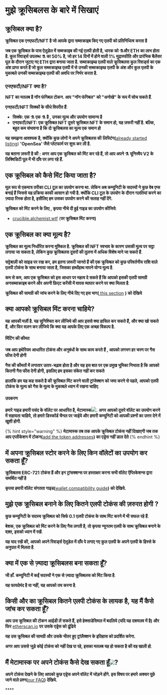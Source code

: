# मुझे क्रूसिबलस के बारे में सिखाएं

## **क्रूसिबल क्या है?**

**क्रूसिबल एक एनएफटी/NFT है जो आपके द्वारा सब्सक्राइब किए गए एलपी को प्रतिनिधित्व करता है**

**जब एक क्रूसिबल के पास ऐलूडेल में सब्स्क्राइब की गई एलपी होती है, धारक को ⚗️और ETH का लाभ होता है. कुल रिवार्ड्स उपलब्ध  ⚗️ का 50% है, जो हर 14 दिनों में होने वाली 1% मुद्रास्फीति और प्रारंभिक बैलेंसर पूल के दौरान जुटाए गए ETH द्वारा बनाया जाता है. सब्सक्राइब्ड एलपी वाले क्रूसिबलस कुल रिवार्ड्स का एक अंश प्राप्त करते हैं जो कुल सब्सक्राइब्ड एलपी में से उनकी सब्सक्राइब्ड एलपी के अंश और कुल एलपी के मुकाबले उनकी सब्सक्राइब्ड एलपी की अवधि पर निर्भर करता है.**

### **एनएफटी/NFT क्या है?**

**NFT का मतलब है नॉन फंगिबल टोकन. आप "नॉन फंगिबल" को "अनोखे" के रूप में सोच सकते हैं**.

**एनएफटी/NFT सिक्कों के सीधे विपरीत हैं**:

* **सिक्के: एक ⚗️ एक ⚗️ है , उनका मूल्य और उपयोग सामान्य है**
* **‌एनएफटी/NFT: एक क्रूसिबल NFT दूसरे क्रूसिबल NFT के समान हो, यह ज़रूरी नहीं है. बल्कि, बहुत कम संभावना है कि दो क्रूसिबलस का मूल्य एक समान हो**

**यह समझना आवश्यक है, क्योंकि कुछ लोगों ने अपने क्रूसिबलस की** **लिस्टिंग\(**[already started listing](https://opensea.io/assets/0x54e0395cfb4f39bef66dbcd5bd93cca4e9273d56/620479970925497750675476517677400441094103376596)\)  **'OpenSea' जैसे प्लेटफार्म पर शुरू कर ली है.** 

**यह बताना ज़रूरी है की : अगर आप एक क्रूसिबल को मिंट कर रहे हैं, तो आप अपने ⚗️ यूनिस्वैप V2 के लिक्विडिटी पूल में भी दाँव पर लगा रहे हैं.**

## **एक क्रूसिबल को कैसे मिंट किया जाता है?**

**मूल रूप से एकमात्र तरीका CLI टूल का उपयोग करना था.  लेकिन अब कम्युनिटी के सदस्यों ने कुछ वेब एप्स बनाई हैं जिससे यह प्रक्रिया काफी आसान हो गयी है. क्योंकि CLI टूल के उपयोग के दौरान गलतियां करने का ज़्यादा रिस्क होता है, इसीलिए हम उसका उपयोग करने की सलाह नहीं देंगे.**

**क्रूसिबल को मिंट करने के लिए , कृपया नीचे दी हुई गाइड का उपयोग कीजिये**:

* [crucible.alchemist.wtf](guides-crucible.alchemist.wtf/) \(**पर क्रूसिबल मिंट करना\)**

## **एक क्रूसिबल का क्या मूल्य है?**  

**क्रूसिबल का मूल्य निर्धारित करना मुश्किल है. क्रूसिबल की NFT स्वभाव के कारण उसकी मूल्य पर सट्टा लगाया जा सकता है, लेकिन कुछ क्रूसिबलस दूसरों की तुलना में अधिक विशेष माने जा सकते हैं**.

**सट्टेबाज़ी को साइड पर रख कर, हम इतना ज़रूरी जानते हैं की एक क्रूसिबल को कुछ परिवर्तनीय राशि वाले एलपी टोकंस के साथ बनाया जाता है, जिसका हाथोंहाथ मापने योग्य मूल्य है**. 

**कम से कम, आप एक क्रूसिबल को इस आधार पर महत्व दे सकते हैं कि आपको इसकी एलपी सामग्री अनसब्सक्राइब करने और अपनी फ़िएट करेंसी में वापस व्यापार करने पर क्या मिलता है**.

**क्रूसिबल की सामग्री की जांच करने के लिए नीचे दिए गए इस भाग\(**[ this section](teach-me-about-crucibles.md#undefined-7) **\) को देखिये**  


## **क्या आपको क्रूसिबल मिंट करना चाहिये?** 

**यह आपकी मर्ज़ी है. यह सुनिश्चित कर लीजिये की आप इससे क्या हासिल कर सकते हैं, और क्या खो सकते हैं, और फिर वज़न कर लीजिये कि क्या यह आपके लिए एक अच्छा विकल्प है.**

#### **मिंटिंग की कीमत** 

**जब आप इथेरियम आधारित टोकंस और अनुबंधों के साथ काम करते हैं , आपको लगभग हर चरण पर गैस फीस देनी होगी**

**गैस की कीमतों में लगातार उतार-चढ़ाव होता है और यह इस बात पर एक प्रमुख भूमिका निभाता है कि आपको कितनी गैस फीस देनी होगी, इसलिए हम इसका संकेत नहीं कर सकते**

**हालांकि हम यह कह सकते है की क्रूसिबल मिंट करने वाली ट्रांजेक्शन को जमा  करने से पहले, आपको एलपी टोकंस के मूल्य को गैस के मूल्य के मुकाबले ध्यान में रखना चाहिए**.

#### **‌उपकरण**

**हमारे गाइड हमारी पसंद के वॉलेट पर आधारित है, मेटामास्क**![](../.gitbook/assets/metamask-fox.svg). **अगर आपको दूसरे वॉलेट का उपयोग करने में सहायता चाहिये, तो हमारे डिस्कॉर्ड चैनल पर जाईये और हमारी कम्युनिटी को आपकी प्रश्नों का उत्तर देने में खुशी होगी**.

{% hint style="warning" %}
**मेटामास्क तब तक आपके क्रूसिबल टोकंस नहीं दिखाएगी जब तक आप एप्लीकेशन में टोकन\(**[add the token addresses](faq.md#why-cant-i-see-my-mist-in-my-wallet)**\) का एड्रेस नहीं डाल देते** 
{% endhint %}

## **में अपना क्रूसिबल स्टोर करने के लिए किन वॉलेटों का उपयोग कर सकता हूँ?**

**क्रूसिबलस ERC-721 टोकंस हैं और इन ट्रांसक्शन्स पर हस्ताक्षर करना सभी वॉलेट ऍप्लिकेशन्स द्वारा समर्थित नहीं है**

**कृपया हमारी वॉलेट संगतता गाइड\(**[wallet compatibility guide](wallet-compatibility.md)**\) को देखिये.** 

## **मुझे एक क्रूसिबल बनाने के लिए कितने एलपी टोकंस की ज़रुरत होगी ?**

**कुछ कम्युनिटी के सदस्य क्रूसिबल को सिर्फ 0.1 एलपी टोकंस के साथ मिंट करने में भी सफल रहे हैं**.

**बेशक, एक क्रूसिबल को मिंट करने के लिए गैस लगती है, तो कृपया न्यूनतम एलपी के साथ क्रूसिबल बनाने के वक़्त, इसको ध्यान में रखें**.

**यह याद रखें की, आपको अपने रिवार्ड्स ऐलूडेल में दाँव पे लगाए गए कुल एलपी के अपने एलपी के हिस्से के अनुपात में मिलता है**.

## **‌क्या में एक से ज़्यादा क्रूसिबलस बना सकता हूँ?**

**जी हाँ. कम्युनिटी में कईं सदस्यों ने एक से ज़्यादा क्रूसिबलस को मिंट किया है**.

**यह फायदेमंद है या नहीं, यह आपको तय करना है**.

## **किसी और का क्रूसिबल कितने एलपी टोकंस के लायक है, यह मैं कैसे जांच कर सकता हूँ?**

**आप उस क्रूसिबल की टोकन आईडी लें सकते हैं, इसे हेक्साडेसिमल में बदलिये \(यदि यह दशमलव में है\) और फिर**  [etherscan.io](https://etherscan.io) **पर उसके एड्रेस को ढूंढिये**

**यह उस क्रूसिबल की सामग्री और उसके भीतर हुए ट्रांज़ैक्शन के इतिहास को प्रदर्शित करेगा.**

**अगर आप उससे जुड़े कोई टोकंस को नहीं देख पा रहे, इसका मतलब यह हो सकता है की वह खाली हो**.

## **मैं मेटामास्क पर अपने टोकंस कैसे देख सकता हूँ**![](../.gitbook/assets/metamask-fox.svg)?

**अपने टोकंस देखने के लिए आपको कुछ एड्रेस अपने वॉलेट में जोड़ने होंगे. इस विषय पर हमारे अक्सर पूछे जाने वाले प्रश्न\(**[our FAQ](faq.md#why-cant-i-see-my-mist-in-my-wallet)**\) देखिये.**

\*\*\*\*

